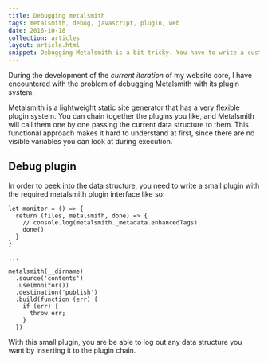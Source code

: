 ```yaml
---
title: Debugging metalsmith
tags: metalsmith, debug, javascript, plugin, web
date: 2016-10-18
collection: articles
layout: article.html
snippet: Debugging Metalsmith is a bit tricky. You have to write a custom plugin to print out the intermediate data structures passed through the various plugins.
---
```



During the development of the _current iteration_ of my website core, I have
encountered with the problem of debugging Metalsmith with its plugin system.


Metalsmith is a lightweight static site generator that has a very flexible
plugin system. You can chain together the plugins you like, and Metalsmith
will call them one by one passing the current data structure to them. This 
functional approach makes it hard to understand at first, since there are no visible 
variables you can look at during execution.


## Debug plugin

In order to peek into the data structure, you need to write a small plugin with the 
required metalsmith plugin interface like so:

```
let monitor = () => {
  return (files, metalsmith, done) => {
    // console.log(metalsmith._metadata.enhancedTags)
    done()
  }
}

...

metalsmith(__dirname)
  .source('contents')
  .use(monitor())
  .destination('publish')
  .build(function (err) {
    if (err) {
      throw err;
    }
  })
```

With this small plugin, you are be able to log out any data structure you want by inserting it to the plugin chain.
